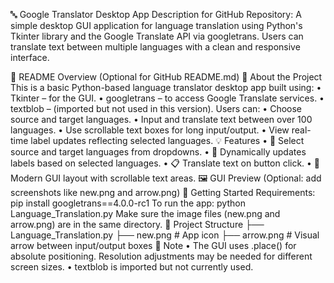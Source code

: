 🔤 Google Translator Desktop App
Description for GitHub Repository:
A simple desktop GUI application for language translation using Python's Tkinter library and the Google Translate API via googletrans. Users can translate text between multiple languages with a clean and responsive interface.

📄 README Overview (Optional for GitHub README.md)
📝 About the Project
This is a basic Python-based language translator desktop app built using:
•	Tkinter – for the GUI.
•	googletrans – to access Google Translate services.
•	textblob – (imported but not used in this version).
Users can:
•	Choose source and target languages.
•	Input and translate text between over 100 languages.
•	Use scrollable text boxes for long input/output.
•	View real-time label updates reflecting selected languages.
💡 Features
•	🎯 Select source and target languages from dropdowns.
•	🔁 Dynamically updates labels based on selected languages.
•	📋 Translate text on button click.
•	🎨 Modern GUI layout with scrollable text areas.
🖼 GUI Preview
(Optional: add screenshots like new.png and arrow.png)
🚀 Getting Started
Requirements:
pip install googletrans==4.0.0-rc1
To run the app:
python Language_Translation.py
Make sure the image files (new.png and arrow.png) are in the same directory.
📂 Project Structure
├── Language_Translation.py
├── new.png             # App icon
├── arrow.png           # Visual arrow between input/output boxes
📌 Note
•	The GUI uses .place() for absolute positioning. Resolution adjustments may be needed for different screen sizes.
•	textblob is imported but not currently used.

